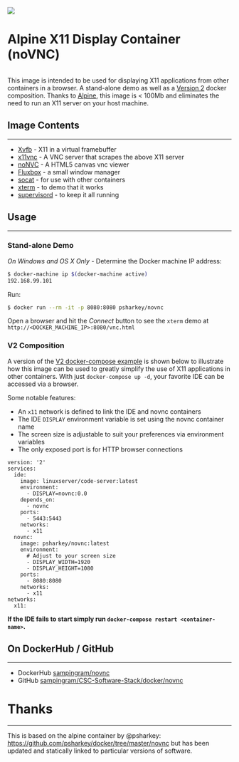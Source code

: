 [![](https://badge.imagelayers.io/psharkey/novnc:latest.svg)](https://imagelayers.io/?images=psharkey/novnc:latest 'Get your own badge on imagelayers.io')
# Alpine X11 Display Container (noVNC)
```
```
This image is intended to be used for displaying X11 applications from other containers in a browser. A stand-alone demo as well as a [Version 2](https://docs.docker.com/compose/compose-file/#version-2) docker composition. Thanks to [Alpine](https://hub.docker.com/_/alpine/), this image is < 100Mb and eliminates the need to run an X11 server on your host machine.

## Image Contents
___
* [Xvfb](http://www.x.org/releases/X11R7.6/doc/man/man1/Xvfb.1.xhtml) - X11 in a virtual framebuffer
* [x11vnc](http://www.karlrunge.com/x11vnc/) - A VNC server that scrapes the above X11 server
* [noNVC](https://kanaka.github.io/noVNC/) - A HTML5 canvas vnc viewer
* [Fluxbox](http://www.fluxbox.org/) - a small window manager
* [socat](http://www.dest-unreach.org/socat/) - for use with other containers
* [xterm](http://invisible-island.net/xterm/) - to demo that it works
* [supervisord](http://supervisord.org) - to keep it all running
## Usage
___
### Stand-alone Demo
*On Windows and OS X Only -*
Determine the Docker machine IP address:
```bash
$ docker-machine ip $(docker-machine active)
192.168.99.101
```
Run: 
```bash
$ docker run --rm -it -p 8080:8080 psharkey/novnc
```
Open a browser and hit the *Connect* button to see the `xterm` demo at `http://<DOCKER_MACHINE_IP>:8080/vnc.html`
### V2 Composition
A version of the [V2 docker-compose example](https://github.com/psharkey/docker/blob/master/novnc/docker-compose.yml) is shown below to illustrate how this image can be used to greatly simplify the use of X11 applications in other containers. With just `docker-compose up -d`, your favorite IDE can be accessed via a browser.

Some notable features:
* An `x11` network is defined to link the IDE and novnc containers
* The IDE `DISPLAY` environment variable is set using the novnc container name
* The screen size is adjustable to suit your preferences via environment variables
* The only exposed port is for HTTP browser connections

```
version: '2'
services:
  ide:
    image: linuxserver/code-server:latest
    environment:
      - DISPLAY=novnc:0.0
    depends_on:
      - novnc
    ports:
      - 5443:5443
    networks:
      - x11
  novnc:  
    image: psharkey/novnc:latest
    environment:
      # Adjust to your screen size
      - DISPLAY_WIDTH=1920
      - DISPLAY_HEIGHT=1080
    ports:
      - 8080:8080
    networks:
      - x11
networks:
  x11:
```
**If the IDE fails to start simply run `docker-compose restart <container-name>`.** 
## On DockerHub / GitHub
___
* DockerHub [sampingram/novnc](https://hub.docker.com/r/sampingram/novnc/)
* GitHub [sampingram/CSC-Software-Stack/docker/novnc](https://github.com/SamPIngram/CSC-Software-Stack/tree/main/docker/novnc)

# Thanks
___
This is based on the alpine container by @psharkey: https://github.com/psharkey/docker/tree/master/novnc but has been updated and statically linked to particular versions of software.
